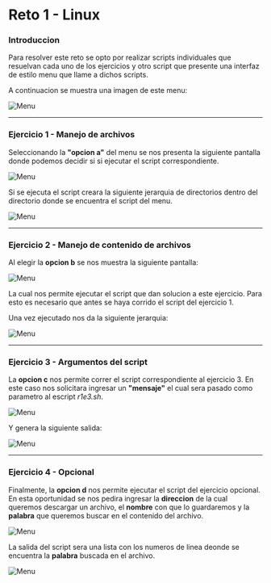 # __Reto 1 - Linux__

### __Introduccion__

Para resolver este reto se opto por realizar scripts individuales que 
resuelvan cada uno de los ejercicios y otro script que presente una 
interfaz de estilo menu que llame a dichos scripts.

A continuacion se muestra una imagen de este menu:

![Menu](./images/menu.png)

---

### __Ejercicio 1 - Manejo de archivos__

Seleccionando la __"opcion a"__ del menu se nos presenta la siguiente 
pantalla donde podemos decidir si si ejecutar el script correspondiente.

![Menu](./images/r1e1.png)

Si se ejecuta el script creara la siguiente jerarquia de directorios 
dentro del directorio donde se encuentra el script del menu.

![Menu](./images/out_r1e1.png)

---

### __Ejercicio 2 - Manejo de contenido de archivos__

Al elegir la __opcion b__ se nos muestra la siguiente pantalla: 

![Menu](./images/r1e2.png)

La cual nos permite ejecutar el script que dan solucion a este 
ejercicio. Para esto es necesario que antes se haya corrido el script 
del ejercicio 1.

Una vez ejecutado nos da la siguiente jerarquia:

![Menu](./images/out_r1e2.png)

---

### __Ejercicio 3 - Argumentos del script__

La __opcion c__ nos permite correr el script correspondiente al 
ejercicio 3. En este caso nos solicitara ingresar un __"mensaje"__ el 
cual sera pasado como parametro al escript _r1e3.sh_.

![Menu](./images/r1e3.png)

Y genera la siguiente salida:

![Menu](./images/out_r1e3.png)

---

### __Ejercicio 4 - Opcional__

Finalmente, la __opcion d__ nos permite ejecutar el script del ejercicio 
opcional. En esta oportunidad se nos pedira ingresar la __direccion__ de 
la cual queremos descargar un archivo, el __nombre__ con que lo 
guardaremos y la __palabra__ que queremos buscar en el contenido del 
archivo.

![Menu](./images/r1e4.png)

La salida del script sera una lista con los numeros de linea deonde se encuentra la __palabra__ buscada en el archivo.

![Menu](./images/out_r1e4.png)

